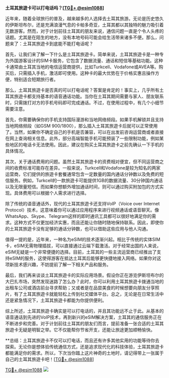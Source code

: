 **土耳其旅遊卡可以打电话吗？[[TG💪+ @esim1088](https://t.me/s/esim1088)]**

近年来，随着全球旅行的普及，越来越多的人选择去土耳其旅游。无论是历史悠久的伊斯坦布尔，还是充满浪漫气息的卡帕多奇亚，土耳其都以其独特的魅力吸引着无数游客。然而，对于计划前往土耳其的朋友来说，通信问题一直是个令人头疼的话题。尤其是在陌生的地方，没有本地号码可能会给生活带来诸多不便。那么，问题来了：土耳其旅遊卡到底能不能打电话呢？

首先，让我们来了解一下什么是土耳其旅遊卡。简单来说，土耳其旅遊卡是一种专为外国游客设计的SIM卡服务，它包含了数据流量、通话和短信等基础功能。这种卡通常由土耳其当地的电信运营商提供，比如Turkcell、Vodafone或AVEA等。购买后，只需插入手机，激活即可使用。这种卡的最大优势在于价格实惠且操作方便，特别适合短期旅行者。

那么，土耳其旅遊卡是否真的可以打电话呢？答案是肯定的！事实上，几乎所有土耳其旅遊卡都支持基本的语音通话功能。当你在土耳其期间需要与家人、朋友联系时，只需拨打对方的手机号码即可完成通话。不过，在使用过程中，有几个小细节需要注意。

首先，你需要确保你的手机支持国际漫游和当地网络频段。如果手机解锁并且支持当地网络频段（如GSM 900/1800），那么插入土耳其旅遊卡后就可以正常使用了。当然，如果你不确定自己的手机是否兼容，可以在出发前咨询运营商或者直接在网上查询相关信息。此外，部分高端智能手机可能预装了一些限制功能，例如某些地区的电话卡无法使用。因此，建议在购买土耳其旅遊卡之前先确认一下手机的具体情况。

其次，关于通话费用的问题。虽然土耳其旅遊卡的资费相对便宜，但不同运营商之间的收费标准可能存在差异。一般来说，Turkcell和Vodafone是较为知名的两家运营商，它们提供的旅遊卡套餐通常包含一定数量的国内通话分钟数以及免费的短信服务。例如，Turkcell的一款旅遊卡可能提供1GB的数据流量、30分钟国内通话以及无限量短信。而如果你想额外增加通话时间，则可以通过购买附加包的方式实现。具体费用可以根据个人需求进行选择。

除了传统的语音通话外，现代的土耳其旅遊卡还支持VoIP（Voice over Internet Protocol）技术，这意味着你可以通过应用程序来进行视频通话或语音聊天。像WhatsApp、Skype、Telegram这样的即时通讯工具都可以很好地满足你的需求。这种方式不仅更加经济实惠，而且还能让你随时随地保持联系。因此，即使你的土耳其旅遊卡没有足够的通话分钟数，也可以借助这些应用与他人沟通。

值得一提的是，近年来，一种名为eSIM的技术逐渐兴起。相比于传统的实体SIM卡，eSIM无需物理插拔，可以直接通过云端下载激活。对于经常出国的人来说，eSIM无疑是一个非常便捷的选择。目前，土耳其的一些主流运营商已经推出了支持eSIM的服务，这使得游客在抵达土耳其后能够更快捷地接入网络。如果你对这项新技术感兴趣，不妨提前了解一下相关产品和服务。

最后，我们再来谈谈土耳其旅遊卡的实际应用场景。假设你正在游览伊斯坦布尔的大巴扎市场，突然发现迷路了怎么办？此时，你可以利用土耳其旅遊卡拨通当地的出租车公司或酒店前台寻求帮助；又或者是在品尝美食的时候想要向朋友分享照片，有了土耳其旅遊卡就能轻松上传到社交媒体平台。总之，无论是在日常生活中还是紧急情况下，土耳其旅遊卡都能为你提供便利。

综上所述，土耳其旅遊卡确实是可以打电话的，并且其功能远不止于此。从基本的语音通话到先进的VoIP技术，再到新兴的eSIM解决方案，土耳其的通信服务正在不断进步和完善。对于计划前往土耳其的朋友们而言，提前准备一张合适的土耳其旅遊卡无疑是明智之举。它不仅能帮你节省开支，还能让旅途更加顺畅愉快。

**总结：土耳其旅遊卡不仅可以打电话，而且还有许多其他实用的功能等待你去探索。无论你是想体验传统通信方式，还是追求现代化的科技体验，土耳其旅遊卡都能满足你的需求。所以，下次当你踏上这片神奇的土地时，请记得带上一张属于自己的土耳其旅遊卡吧！[[TG💪+ @esim1088](https://t.me/s/esim1088)]

[TG💪+ @esim1088](https://t.me/s/esim1088) ![](https://i.postimg.cc/4NQfJmqS/Snipaste-2025-05-13-00-14-12.png)